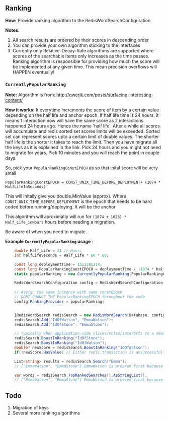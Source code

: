 ## Ranking

**How:** Provide ranking algorithm to the RedisWordSearchConfiguration 

**Notes:**

1. All search results are ordered by their scores in descending order
2. You can provide your own algorithm sticking to the interfaces
3. Currently only Relative-Decay-Rate algorithms are supported where scores of the searchable items only increases as the time passes. Ranking algorithm is responsible for providing how much the score will be implemented at any given time. This mean precision overflows will HAPPEN eventually!


### `CurrentlyPopularRanking`

**Note:**
Algorithm is from: http://qwerjk.com/posts/surfacing-interesting-content/

**How it works:** It everytime increments the score of item by a certain value depending on the half life and anchor epoch. If half life time is 24 hours, it means 1 interaction now will have the same score as 2 interactions happened 24 hours ago. Hence the name 'half life'. After a while all scores will accumulate and redis sorted set scores limits will be exceeded. Sorted set can represent scores upto a certain limit of double values. The shorter half life is the shorter it takes to reach the limit. Then you have migrate all the keys as it is explained in the link. Pick 24 hours and you might not need to migrate for years. Pick 10 minutes and you will reach the point in couple days. 

So, pick your `PopularRankingConstEPOCH` as so that inital score will be very small

`PopularRankingConstEPOCH = CONST_UNIX_TIME_BEFORE_DEPLOYMENT+ (1074 * HalfLifeInSeconds)`

This will initally give you double.MinValue (approx). Where `CONST_UNIX_TIME_BEFORE_DEPLOYMENT` is the epoch that needs to be hard coded before running/deploying. It will be the anchor

This algorithm will aproximatly will run for `(1074 + 1023) * Half_Life_inHours` hours before needing a migration.

Be aware of when you need to migrate.

**Example `CurrentlyPopularRanking` usage** :
```csharp
    double Half_Life = 24 // Hours
    int halfLifeSeconds = Half_Life * 60 * 60;

    const long deploymentTime = 1511381314;
    const long PopularRankingConstEPOCH = deploymentTime + (1074 * halfLifeSeconds) ;
    static popularRanking = new CurrentlyPopularRanking(PopularRankingConstEPOCH, Half_Life);

    RedisWordSearchConfiguration config = RedisWordSearchConfiguration.defaultConfig;
    
    // Assign the same instance with same constEpoch 
    // DONT CHANGE THE PopularRankingEPOCH throughout the code
    config.RankingProvider = popularRanking;


    IRedisWordSearch redisSearch = new RedisWordSearch(Database, config);
    redisSearch.Add("IdOfWatson", "EmmaWatson");
    redisSearch.Add("IdOfStone", "EmmaStone");

    // Typically when application-side clicks/votes/interacts to a search result
    redisSearch.BoostInRanking("IdOfStone");
    redisSearch.BoostInRanking("IdOfWatson");
    double? newScore = redisSearch.BoostInRanking("IdOfWatson");
    if(!newScore.HasValue) // Either redis transaction is unsuccessfull or its time to migrate!

    List<string> results = redisSearch.Search("Emma");
    // ["EmmaWatson", "EmmaStone"] EmmaWatson is ordered first because she is twice as popular

    var words = redisSearch.TopRankedSearches().AsStringList();
    // ["EmmaWatson", "EmmaStone"] EmmaWatson is ordered first because she is twice as popular
```

## Todo

1. Migration of keys
2. Several more ranking algorithms